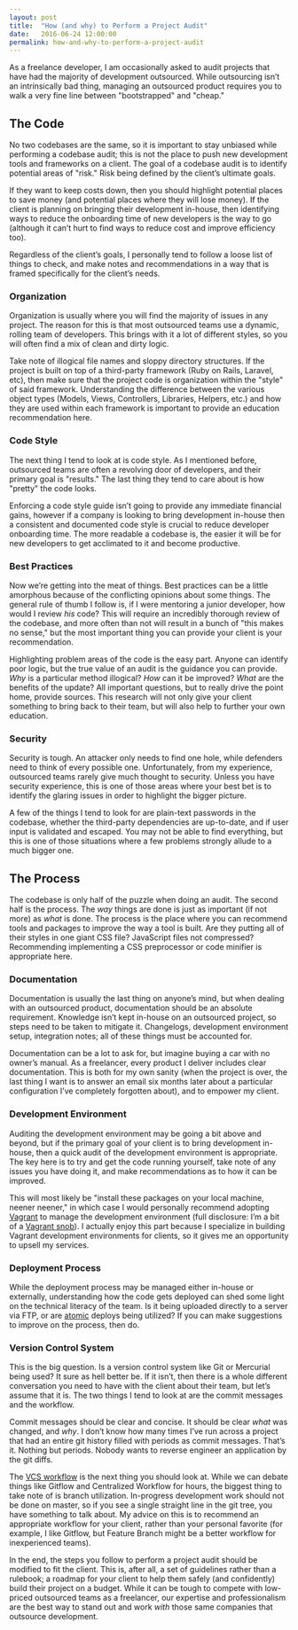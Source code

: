```yaml
---
layout: post
title:  "How (and why) to Perform a Project Audit"
date:   2016-06-24 12:00:00
permalink: how-and-why-to-perform-a-project-audit
---
```

As a freelance developer, I am occasionally asked to audit projects that have had the majority of development outsourced. While outsourcing isn’t an intrinsically bad thing, managing an outsourced product requires you to walk a very fine line between "bootstrapped" and "cheap."

## The Code

No two codebases are the same, so it is important to stay unbiased while performing a codebase audit; this is not the place to push new development tools and frameworks on a client. The goal of a codebase audit is to identify potential areas of "risk." Risk being defined by the client’s ultimate goals.

If they want to keep costs down, then you should highlight potential places to save money (and potential places where they will lose money). If the client is planning on bringing their development in-house, then identifying ways to reduce the onboarding time of new developers is the way to go (although it can’t hurt to find ways to reduce cost and improve efficiency too).

Regardless of the client’s goals, I personally tend to follow a loose list of things to check, and make notes and recommendations in a way that is framed specifically for the client’s needs.

### Organization

Organization is usually where you will find the majority of issues in any project. The reason for this is that most outsourced teams use a dynamic, rolling team of developers. This brings with it a lot of different styles, so you will often find a mix of clean and dirty logic.

Take note of illogical file names and sloppy directory structures. If the project is built on top of a third-party framework (Ruby on Rails, Laravel, etc), then make sure that the project code is organization within the "style" of said framework. Understanding the difference between the various object types (Models, Views, Controllers, Libraries, Helpers, etc.) and how they are used within each framework is important to provide an education recommendation here.

### Code Style

The next thing I tend to look at is code style. As I mentioned before, outsourced teams are often a revolving door of developers, and their primary goal is "results." The last thing they tend to care about is how "pretty" the code looks.

Enforcing a code style guide isn’t going to provide any immediate financial gains, however if a company is looking to bring development in-house then a consistent and documented code style is crucial to reduce developer onboarding time. The more readable a codebase is, the easier it will be for new developers to get acclimated to it and become productive.

### Best Practices

Now we’re getting into the meat of things. Best practices can be a little amorphous because of the conflicting opinions about some things. The general rule of thumb I follow is, if I were mentoring a junior developer, how would I review _his_ code? This will require an incredibly thorough review of the codebase, and more often than not will result in a bunch of "this makes no sense," but the most important thing you can provide your client is your recommendation.

Highlighting problem areas of the code is the easy part. Anyone can identify poor logic, but the true value of an audit is the guidance you can provide. _Why_ is a particular method illogical? _How_ can it be improved? _What_ are the benefits of the update? All important questions, but to really drive the point home, provide sources. This research will not only give your client something to bring back to their team, but will also help to further your own education.

### Security

Security is tough. An attacker only needs to find one hole, while defenders need to think of every possible one. Unfortunately, from my experience, outsourced teams rarely give much thought to security. Unless you have security experience, this is one of those areas where your best bet is to identify the glaring issues in order to highlight the bigger picture.

A few of the things I tend to look for are plain-text passwords in the codebase, whether the third-party dependencies are up-to-date, and if user input is validated and escaped. You may not be able to find everything, but this is one of those situations where a few problems strongly allude to a much bigger one.

## The Process

The codebase is only half of the puzzle when doing an audit. The second half is the process. The _way_ things are done is just as important (if not more) as _what_ is done. The process is the place where you can recommend tools and packages to improve the way a tool is built. Are they putting all of their styles in one giant CSS file? JavaScript files not compressed? Recommending implementing a CSS preprocessor or code minifier is appropriate here.

### Documentation

Documentation is usually the last thing on anyone’s mind, but when dealing with an outsourced product, documentation should be an absolute requirement. Knowledge isn’t kept in-house on an outsourced project, so steps need to be taken to mitigate it. Changelogs, development environment setup, integration notes; all of these things must be accounted for.

Documentation can be a lot to ask for, but imagine buying a car with no owner’s manual. As a freelancer, every product I deliver includes clear documentation. This is both for my own sanity (when the project is over, the last thing I want is to answer an email six months later about a particular configuration I’ve completely forgotten about), and to empower my client.

### Development Environment

Auditing the development environment may be going a bit above and beyond, but if the primary goal of your client is to bring development in-house, then a quick audit of the development environment is appropriate. The key here is to try and get the code running yourself, take note of any issues you have doing it, and make recommendations as to how it can be improved.

This will most likely be "install these packages on your local machine, neener neener," in which case I would personally recommend adopting [Vagrant](https://www.vagrantup.com/) to manage the development environment (full disclosure: I’m a bit of a [Vagrant snob](https://dzone.com/articles/why-vagrant-is-the-best-developer-environment)). I actually enjoy this part because I specialize in building Vagrant development environments for clients, so it gives me an opportunity to upsell my services.

### Deployment Process

While the deployment process may be managed either in-house or externally, understanding how the code gets deployed can shed some light on the technical literacy of the team. Is it being uploaded directly to a server via FTP, or are [atomic](https://en.wikipedia.org/wiki/Atomicity_%28database_systems%29) deploys being utilized? If you can make suggestions to improve on the process, then do.

### Version Control System

This is the big question. Is a version control system like Git or Mercurial being used? It sure as hell better be. If it isn’t, then there is a whole different conversation you need to have with the client about their team, but let’s assume that it is. The two things I tend to look at are the commit messages and the workflow.

Commit messages should be clear and concise. It should be clear _what_ was changed, and _why_. I don’t know how many times I’ve run across a project that had an entire git history filled with periods as commit messages. That’s it. Nothing but periods. Nobody wants to reverse engineer an application by the git diffs.

The [VCS workflow](https://www.atlassian.com/git/tutorials/comparing-workflows/) is the next thing you should look at. While we can debate things like Gitflow and Centralized Workflow for hours, the biggest thing to take note of is branch utilization. In-progress development work should not be done on master, so if you see a single straight line in the git tree, you have something to talk about. My advice on this is to recommend an appropriate workflow for your client, rather than your personal favorite (for example, I like Gitflow, but Feature Branch might be a better workflow for inexperienced teams).

In the end, the steps you follow to perform a project audit should be modified to fit the client. This is, after all, a set of guidelines rather than a rulebook; a roadmap for your client to help them safely (and confidently) build their project on a budget. While it can be tough to compete with low-priced outsourced teams as a freelancer, our expertise and professionalism are the best way to stand out and work _with_ those same companies that outsource development.
